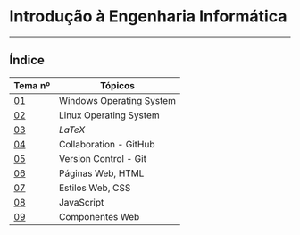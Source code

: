 # Introdução à Engenharia Informática

---
## Índice
| Tema nº                                                                             | Tópicos                  |
|-------------------------------------------------------------------------------------|--------------------------|
| [01](https://github.com/joaodmartins/LECI_1ano/tree/master/1semestre/IEI/tema01) | Windows Operating System |
| [02](https://github.com/joaodmartins/LECI_1ano/tree/master/1semestre/IEI/tema02) | Linux Operating System   |
| [03](https://github.com/joaodmartins/LECI_1ano/tree/master/1semestre/IEI/tema03) | $LaTeX$                  |
| [04](https://github.com/joaodmartins/LECI_1ano/tree/master/1semestre/IEI/tema04) | Collaboration - GitHub   |
| [05](https://github.com/joaodmartins/LECI_1ano/tree/master/1semestre/IEI/tema05) | Version Control - Git    |
| [06](https://github.com/joaodmartins/LECI_1ano/tree/master/1semestre/IEI/tema06) | Páginas Web, HTML        |
| [07](https://github.com/joaodmartins/LECI_1ano/tree/master/1semestre/IEI/tema07) | Estilos Web, CSS         |
| [08](https://github.com/joaodmartins/LECI_1ano/tree/master/1semestre/IEI/tema08) | JavaScript               |
| [09](https://github.com/joaodmartins/LECI_1ano/tree/master/1semestre/IEI/tema09) | Componentes Web          |
